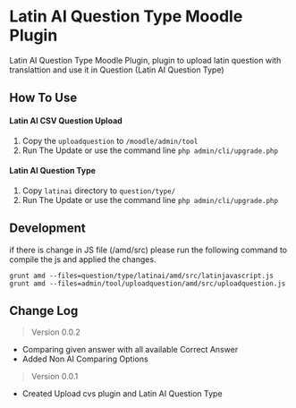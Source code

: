 # Latin AI Question Type Moodle Plugin

Latin AI Question Type Moodle Plugin, plugin to upload latin question with translattion and use it in Question (Latin AI Question Type)

## How To Use
#### Latin AI CSV Question Upload
1. Copy the `uploadquestion` to `/moodle/admin/tool`
2. Run The Update or use the command line `php admin/cli/upgrade.php`

#### Latin AI Question Type

1. Copy `latinai` directory to `question/type/`
2. Run The Update or use the command line `php admin/cli/upgrade.php`

## Development
if there is change in JS file (/amd/src) please run the following command to compile the js and applied the changes.

```shell
grunt amd --files=question/type/latinai/amd/src/latinjavascript.js
grunt amd --files=admin/tool/uploadquestion/amd/src/uploadquestion.js
```

## Change Log
> Version 0.0.2
* Comparing given answer with all available Correct Answer
* Added Non AI Comparing Options

> Version 0.0.1
* Created Upload cvs plugin and Latin AI Question Type